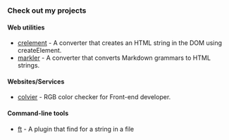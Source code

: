 ### Check out my projects

#### Web utilities
- [crelement](https://github.com/chebread/crelement) - A converter that creates an HTML string in the DOM using createElement.
- [markler](https://github.com/chebread/markler) - A converter that converts Markdown grammars to HTML strings.

#### Websites/Services
- [colvier](https://github.com/chebread/colvier) - RGB color checker for Front-end developer.

#### Command-line tools
- [ft](https://github.com/chebread/ft) - A plugin that find for a string in a file
